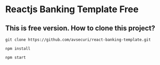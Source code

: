 # Reactjs Banking Template Free
This is free version.
How to clone this project?
---
`git clone https://github.com/avsecuri/react-banking-template.git`

`npm install`

`npm start`
